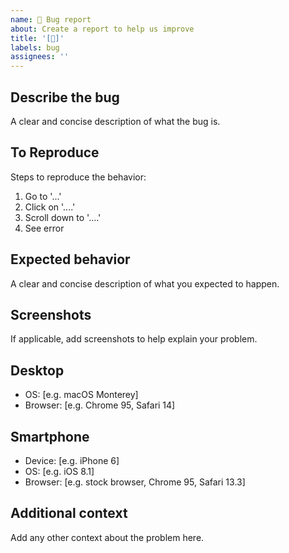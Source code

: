 ```yaml
---
name: 🐞 Bug report
about: Create a report to help us improve
title: '[🐞]'
labels: bug
assignees: ''
---
```


## Describe the bug

A clear and concise description of what the bug is.

## To Reproduce

Steps to reproduce the behavior:

1. Go to '...'
2. Click on '....'
3. Scroll down to '....'
4. See error

## Expected behavior

A clear and concise description of what you expected to happen.

## Screenshots

If applicable, add screenshots to help explain your problem.

## Desktop

<!-- please complete the following information -->

- OS: [e.g. macOS Monterey]
- Browser: [e.g. Chrome 95, Safari 14]

## Smartphone

<!-- please complete the following information -->

- Device: [e.g. iPhone 6]
- OS: [e.g. iOS 8.1]
- Browser: [e.g. stock browser, Chrome 95, Safari 13.3]

## Additional context

Add any other context about the problem here.
